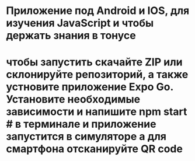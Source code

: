 # Приложение под Android и IOS, для изучения JavaScript и чтобы держать знания в тонусе
# чтобы запустить скачайте ZIP или склонируйте репозиторий, а также устновите приложение Expo Go. Установите необходимые зависимости и напишите npm start  # в терминале и приложение запустится в симуляторе а для смартфона отсканируйте QR code
